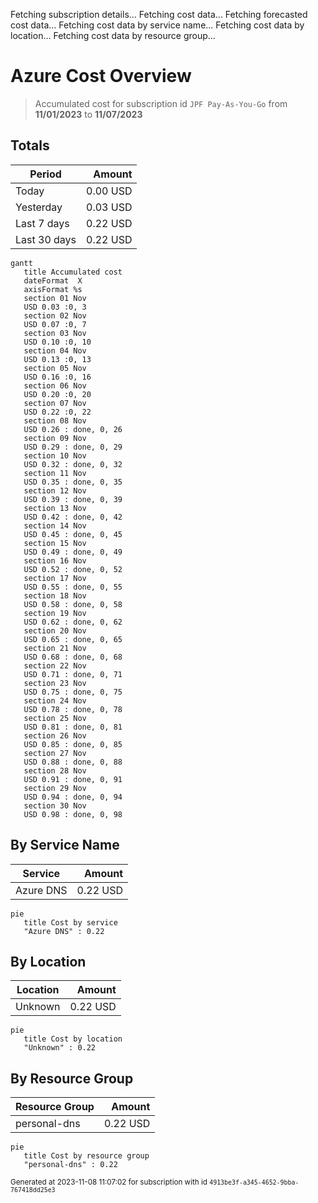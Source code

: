 Fetching subscription details...
Fetching cost data...
Fetching forecasted cost data...
Fetching cost data by service name...
Fetching cost data by location...
Fetching cost data by resource group...
# Azure Cost Overview

> Accumulated cost for subscription id `JPF Pay-As-You-Go` from **11/01/2023** to **11/07/2023**

## Totals

|Period|Amount|
|---|---:|
|Today|0.00 USD|
|Yesterday|0.03 USD|
|Last 7 days|0.22 USD|
|Last 30 days|0.22 USD|

```mermaid
gantt
   title Accumulated cost
   dateFormat  X
   axisFormat %s
   section 01 Nov
   USD 0.03 :0, 3
   section 02 Nov
   USD 0.07 :0, 7
   section 03 Nov
   USD 0.10 :0, 10
   section 04 Nov
   USD 0.13 :0, 13
   section 05 Nov
   USD 0.16 :0, 16
   section 06 Nov
   USD 0.20 :0, 20
   section 07 Nov
   USD 0.22 :0, 22
   section 08 Nov
   USD 0.26 : done, 0, 26
   section 09 Nov
   USD 0.29 : done, 0, 29
   section 10 Nov
   USD 0.32 : done, 0, 32
   section 11 Nov
   USD 0.35 : done, 0, 35
   section 12 Nov
   USD 0.39 : done, 0, 39
   section 13 Nov
   USD 0.42 : done, 0, 42
   section 14 Nov
   USD 0.45 : done, 0, 45
   section 15 Nov
   USD 0.49 : done, 0, 49
   section 16 Nov
   USD 0.52 : done, 0, 52
   section 17 Nov
   USD 0.55 : done, 0, 55
   section 18 Nov
   USD 0.58 : done, 0, 58
   section 19 Nov
   USD 0.62 : done, 0, 62
   section 20 Nov
   USD 0.65 : done, 0, 65
   section 21 Nov
   USD 0.68 : done, 0, 68
   section 22 Nov
   USD 0.71 : done, 0, 71
   section 23 Nov
   USD 0.75 : done, 0, 75
   section 24 Nov
   USD 0.78 : done, 0, 78
   section 25 Nov
   USD 0.81 : done, 0, 81
   section 26 Nov
   USD 0.85 : done, 0, 85
   section 27 Nov
   USD 0.88 : done, 0, 88
   section 28 Nov
   USD 0.91 : done, 0, 91
   section 29 Nov
   USD 0.94 : done, 0, 94
   section 30 Nov
   USD 0.98 : done, 0, 98
```

## By Service Name

|Service|Amount|
|---|---:|
|Azure DNS|0.22 USD|

```mermaid
pie
   title Cost by service
   "Azure DNS" : 0.22
```

## By Location

|Location|Amount|
|---|---:|
|Unknown|0.22 USD|

```mermaid
pie
   title Cost by location
   "Unknown" : 0.22
```

## By Resource Group

|Resource Group|Amount|
|---|---:|
|personal-dns|0.22 USD|

```mermaid
pie
   title Cost by resource group
   "personal-dns" : 0.22
```

<sup>Generated at 2023-11-08 11:07:02 for subscription with id `4913be3f-a345-4652-9bba-767418dd25e3`</sup>
